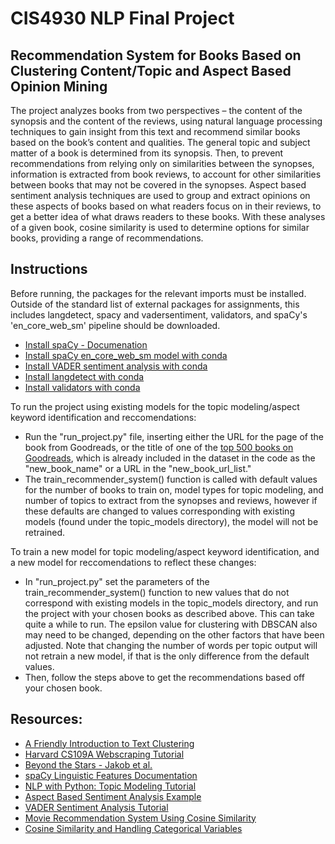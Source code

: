 # CIS4930 NLP Final Project
## Recommendation System for Books Based on Clustering Content/Topic and Aspect Based Opinion Mining
The project analyzes books from two perspectives – the content of the synopsis and the content of the reviews, using natural language processing techniques to gain insight from this text and recommend similar books based on the book’s content and qualities. The general topic and subject matter of a book is determined from its synopsis. Then, to prevent recommendations from relying only on similarities between the synopses, information is extracted from book reviews, to account for other similarities between books that may not be covered in the synopses. Aspect based sentiment analysis techniques are used to group and extract opinions on these aspects of books based on what readers focus on in their reviews, to get a better idea of what draws readers to these books. With these analyses of a given book, cosine similarity is used to determine options for similar books, providing a range of recommendations.

## Instructions
Before running, the packages for the relevant imports must be installed. Outside of the standard list of external packages for assignments, this includes langdetect, spacy and vadersentiment, validators, and spaCy's 'en_core_web_sm' pipeline should be downloaded. 
* [Install spaCy - Documenation](https://spacy.io/usage)
* [Install spaCy en_core_web_sm model with conda](https://anaconda.org/conda-forge/spacy-model-en_core_web_sm)
* [Install VADER sentiment analysis with conda](https://anaconda.org/conda-forge/vadersentiment)
* [Install langdetect with conda](https://anaconda.org/conda-forge/langdetect)
* [Install validators with conda](https://anaconda.org/bioconda/validators)

To run the project using existing models for the topic modeling/aspect keyword identification and reccomendations:
* Run the "run_project.py" file, inserting either the URL for the page of the book from Goodreads, or the title of one of the [top 500 books on Goodreads](https://www.goodreads.com/list/show/1.Best_Books_Ever?page=1), which is already included in the dataset in the code as the "new_book_name" or a URL in the "new_book_url_list." 
* The train_recommender_system() function is called with default values for the number of books to train on, model types for topic modeling, and number of topics to extract from the synopses and reviews, however if these defaults are changed to values corresponding with existing models (found under the topic_models directory), the model will not be retrained.

To train a new model for topic modeling/aspect keyword identification, and a new model for reccomendations to reflect these changes:
* In "run_project.py" set the parameters of the train_recommender_system() function to new values that do not correspond with existing models in the topic_models directory, and run the project with your chosen books as described above. This can take quite a while to run. The epsilon value for clustering with DBSCAN also may need to be changed, depending on the other factors that have been adjusted. Note that changing the number of words per topic output will not retrain a new model, if that is the only difference from the default values.
* Then, follow the steps above to get the recommendations based off your chosen book.

## Resources:
* [A Friendly Introduction to Text Clustering](https://towardsdatascience.com/a-friendly-introduction-to-text-clustering-fa996bcefd04)
* [Harvard CS109A Webscraping Tutorial](https://harvard-iacs.github.io/2018-CS109A/labs/lab-2/scraping/student/)
* [Beyond the Stars - Jakob et al.](https://dl.acm.org/doi/pdf/10.1145/1651461.1651473?casa_token=zVVqi0EC7sUAAAAA:R2pPfxXXAp-iMLvddvSb46Lq2FCy-TRNVihyPpjFRfgyAYIGoEOsVRZ4Q56H0aG_ZlN7anzK1NGcfQ)
* [spaCy Linguistic Features Documentation](https://spacy.io/usage/linguistic-features)
* [NLP with Python: Topic Modeling Tutorial](https://sanjayasubedi.com.np/nlp/nlp-with-python-topic-modeling/)
* [Aspect Based Sentiment Analysis Example](https://towardsdatascience.com/aspect-based-sentiment-analysis-using-spacy-textblob-4c8de3e0d2b9)
* [VADER Sentiment Analysis Tutorial](https://www.geeksforgeeks.org/python-sentiment-analysis-using-vader/)
* [Movie Recommendation System Using Cosine Similarity](https://towardsdatascience.com/using-cosine-similarity-to-build-a-movie-recommendation-system-ae7f20842599)
* [Cosine Similarity and Handling Categorical Variables](https://medium.com/@rahulkuntala9/cosine-similarity-and-handling-categorical-variables-29f907951b5)

